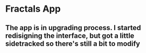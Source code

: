 # Fractals App

## The app is in upgrading process. I started redisigning the interface, but got a little sidetracked so there's still a bit to modify


